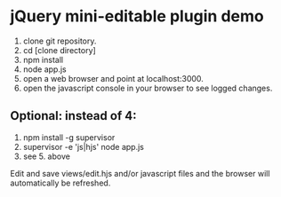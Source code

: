 jQuery mini-editable plugin demo
================================
1. clone git repository.
2. cd [clone directory]
3. npm install
4. node app.js
5. open a web browser and point at localhost:3000.
6. open the javascript console in your browser to see logged changes.

Optional: instead of 4:
-----------------------
1. npm install -g supervisor
2. supervisor -e 'js|hjs' node app.js
3. see 5. above

Edit and save views/edit.hjs and/or javascript files and the browser will automatically be refreshed.
